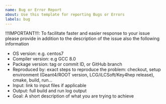 ```yaml
---
name: Bug or Error Report
about: Use this template for reporting Bugs or Errors
labels: bug
---
```


!!!IMPORTANT!!!: To facilitate faster and easier response to your issue please provide in addition to the description of the issue also the following information

 - OS version: e.g. centos7
 - Compiler version: e.g GCC 8.0
 - Package version: tag or commit ID, or GitHub branch
 - Reproduced by: exact steps to reproduce the problem: checkout, setup environment (Geant4/ROOT version, LCG/iLCSoft/Key4hep release), cmake, build, run...
 - Input: link to input files if applicable
 - Output: full build and run log output
 - Goal: A short description of what you are trying to achieve
